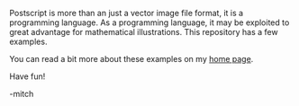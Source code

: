 Postscript is more than an just a vector image file format, it is a
programming language. As a programming language, it may be exploited
to great advantage for mathematical illustrations.  This repository
has a few examples.

You can read a bit more about these examples on my [home page](https://www.mitchr.me/SS/exampleCode/postscript.html).

Have fun!

-mitch

